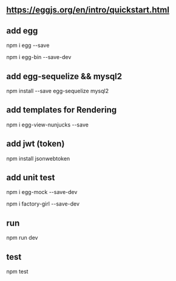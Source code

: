 ## https://eggjs.org/en/intro/quickstart.html

## add egg 
npm i egg --save

npm i egg-bin --save-dev

## add egg-sequelize && mysql2
npm install --save egg-sequelize mysql2

## add templates for Rendering
npm i egg-view-nunjucks --save

## add jwt (token)
npm install jsonwebtoken

## add unit test
npm i egg-mock --save-dev

npm i factory-girl  --save-dev

## run
npm run dev

## test
npm test
